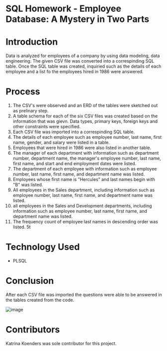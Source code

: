 # SQL Homework - Employee Database: A Mystery in Two Parts   

# Introduction
Data is analyzed for employees of a company by using data modeling, data engineering. The given CSV file was converted into a correspinding SQL table. Once the SQL table was created, inquiried such as the details of each employee and a list fo the employees hired in 1986 were answered.

# Process
1. The CSV's were observed and an ERD of the tables were sketched out as prelinary step. 
2. A table schema for each of the six CSV files was created based on the information that was gievn. Data types, primary keys, foreign keys and other constraints were specified. 
3. Each CSV file was imported into a correspinding SQL table. 
4. The details of each employee such as employee number, last name, first name, gender, and salary were listed in a table. 
5. Employees that were hired in 1986 were also listed in another table. 
6. The manager of each department with information such as department number, department name, the manager's employee number, last name, first name, and start and end employment dates were listed. 
7. The department of each employee with information such as employee number, last name, first name, and department name was listed. 
8. Employees whose first name is "Hercules" and last names begin with "B" was listed. 
9. All employees in the Sales department, including information such as employee number, last name, first name, and department name was listed. 
10. all employees in the Sales and Development departments, including information such as employee number, last name, first name, and department name was listed. 
11. The frequency count of employee last names in descending order was listed.  5t

# Technology Used
* PLSQL

# Conclusion
After each CSV file was imported the questions were able to be answered in the tables created from the code. 

![image](https://user-images.githubusercontent.com/57878641/87366240-d676ac80-c53d-11ea-9f98-c916cdd0efc7.png)


# Contributors
Katrina Koenders was sole contributor for this project. 
